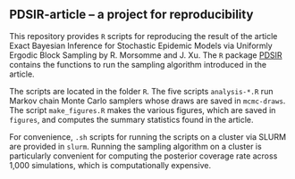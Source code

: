 
<!-- README.md is generated from README.Rmd. Please edit that file -->

## PDSIR-article – a project for reproducibility

This repository provides `R` scripts for reproducing the result 
of the article Exact Bayesian Inference for Stochastic
Epidemic Models via Uniformly Ergodic Block Sampling by R. Morsomme and
J. Xu. The `R` package [PDSIR](https://github.com/rmorsomme/PDSIR) 
contains the functions to run the sampling algorithm introduced
in the article.

The scripts are located in the folder `R`. The five scripts
`analysis-*.R` run Markov chain Monte Carlo samplers whose draws are
saved in  `mcmc-draws`. The script `make_figures.R` makes the
various figures, which are saved in `figures`, and computes
the summary statistics found in the article.

For convenience, `.sh` scripts for running the scripts on a cluster via
SLURM are provided in `slurm`. Running the sampling algorithm on
a cluster is particularly convenient for computing the
posterior coverage rate across 1,000 simulations, which is
computationally expensive.
